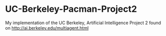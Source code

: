 # UC-Berkeley-Pacman-Project2
My implementation of the UC Berkeley, Artificial Intelligence Project 2 found on http://ai.berkeley.edu/multiagent.html
